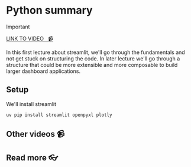 # Python summary 

<!-- [![video](https://github.com/kokchun/assets/blob/025ae8622a25d5522d11b21108f52f1df9388ea2/data_warehouse/snowflake_free_trial.png?raw=true)](https://github.com/kokchun/assets/blob/025ae8622a25d5522d11b21108f52f1df9388ea2/data_warehouse/snowflake_free_trial.png?raw=true) -->

> [!IMPORTANT]
> [LINK TO VIDEO &nbsp; :video_camera:](https://)

In this first lecture about streamlit, we'll go through the fundamentals and not get stuck on structuring the code. In later lecture we'll go through a structure that could be more extensible and more composable to build larger dashboard applications. 

## Setup 

We'll install streamlit 

```bash 
uv pip install streamlit openpyxl plotly
```



## Other videos :video_camera:


## Read more :eyeglasses:

